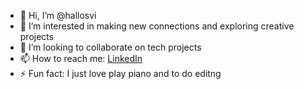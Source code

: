 - 👋 Hi, I’m @hallosvi  
- 👀 I’m interested in making new connections and exploring creative projects     
- 💞️ I’m looking to collaborate on tech projects
- 📫 How to reach me: [LinkedIn](https://www.linkedin.com/in/yashvi-shah-888862271)
- ⚡ Fun fact: I just love play piano and to do editng



<!--
**hallosvi/hallosvi** is a ✨ _special_ ✨ repository because its `README.md` (this file) appears on your GitHub profile.
-->


